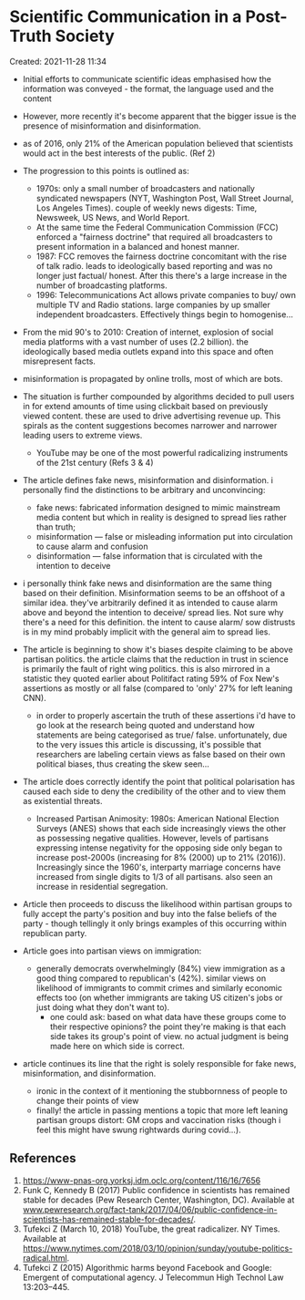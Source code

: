 # Scientific Communication in a Post-Truth Society
Created: 2021-11-28 11:34


* Initial efforts to communicate scientific ideas emphasised how the information was conveyed - the format, the language used and the content
* However, more recently it's become apparent that the bigger issue is the presence of misinformation and disinformation. 
* as of 2016, only 21% of the American population believed that scientists would act in  the best interests of the public. (Ref 2)
* The progression to this points is outlined as:
	* 1970s: only a small number of broadcasters and nationally syndicated newspapers (NYT, Washington Post, Wall Street Journal, Los Angeles Times). couple of weekly news digests: Time, Newsweek, US News, and World Report. 
	* At the same time the Federal Communication Commission (FCC) enforced a "fairness doctrine" that required all broadcasters to present information in a balanced and honest manner. 
	* 1987: FCC removes the fairness doctrine concomitant with the rise of talk radio. leads to ideologically based reporting and was no longer just factual/ honest. After this there's a large increase in the number of broadcasting platforms. 
	* 1996: Telecommunications Act allows private companies to buy/ own multiple TV and Radio stations. large companies by up smaller independent broadcasters. Effectively things begin to homogenise...

* From the mid 90's to 2010: Creation of internet, explosion of social media platforms with a vast number of uses (2.2 billion). the ideologically based media outlets expand into this space and often misrepresent facts. 
* misinformation is propagated by online trolls, most of which are bots.
* The situation is further compounded by algorithms decided to pull users in for extend amounts of time using clickbait based on previously viewed content. these are used to drive advertising revenue up. This spirals as the content suggestions becomes narrower and narrower leading users to extreme views. 
	* YouTube may be one of the most powerful radicalizing instruments of the 21st century (Refs 3 & 4)

* The article defines fake news, misinformation and disinformation. i personally find the distinctions to be arbitrary and unconvincing:
	* fake news: fabricated information designed to mimic mainstream media content but which in reality is designed to spread lies rather than truth;
	*  misinformation — false or misleading information put into circulation to cause alarm and confusion
	*  disinformation — false information that is circulated with the intention to deceive 

* i personally think fake news and disinformation are the same thing based on their definition. Misinformation seems to be an offshoot of a similar idea. they've arbitrarily defined it as intended to cause alarm above and beyond the intention to deceive/ spread lies. Not sure why there's a need for this definition. the intent to cause alarm/ sow distrusts is in my mind probably implicit with the general aim to spread lies. 

* The article is beginning to show it's biases despite claiming to be above partisan politics. the article claims that the reduction in trust in science is primarily the fault of right wing politics. this is also mirrored in a statistic they quoted earlier about Politifact rating 59% of Fox New's assertions as mostly or all false (compared to 'only' 27% for left leaning CNN). 
	* in order to properly ascertain the truth of these assertions i'd have to go look at the research being quoted and understand how statements are being categorised as true/ false. unfortunately, due to the very issues this article is discussing, it's possible that researchers are labeling certain views as false based on their own political biases, thus creating the skew seen...


* The article does correctly identify the point that political polarisation has caused each side to deny the credibility of the other and to view them as existential threats. 
	* Increased Partisan Animosity: 1980s: American National Election Surveys (ANES) shows that each side increasingly views the other as possessing negative qualities. However, levels of partisans expressing intense negativity for the opposing side only began to increase post-2000s (increasing for 8% (2000) up to 21% (2016)). Increasingly since the 1960's, interparty marriage concerns have increased from single digits to 1/3 of all partisans. also seen an increase in residential segregation. 

* Article then proceeds to discuss the likelihood within partisan groups to fully accept the party's position and buy into the false beliefs of the party - though tellingly it only brings examples of this occurring within republican party. 
* Article goes into partisan views on immigration:
	* generally democrats overwhelmingly (84%) view immigration as a good thing compared to republican's (42%). similar views on likelihood of immigrants to commit crimes and similarly economic effects too (on whether immigrants are taking US citizen's jobs or just doing what they don't want to). 
		* one could ask: based on what data have these groups come to their respective opinions? the point they're making is that each side takes its group's point of view. no actual judgment is being made here on which side is correct. 
* article continues its line that the right is solely responsible for fake news, misinformation, and disinformation. 
	* ironic in the context of it mentioning the stubbornness of people to change their points of view
	* finally! the article in passing mentions a topic that more left leaning partisan groups distort: GM crops and vaccination risks (though i feel this might have swung rightwards during covid...).


## References
1. https://www-pnas-org.yorksj.idm.oclc.org/content/116/16/7656
2. Funk C, Kennedy B (2017) Public confidence in scientists has remained stable for decades (Pew Research Center, Washington, DC). Available at www.pewresearch.org/fact-tank/2017/04/06/public-confidence-in-scientists-has-remained-stable-for-decades/.
3. Tufekci Z (March 10, 2018) YouTube, the great radicalizer. NY Times. Available at https://www.nytimes.com/2018/03/10/opinion/sunday/youtube-politics-radical.html.
4. Tufekci Z (2015) Algorithmic harms beyond Facebook and Google: Emergent of computational agency. J Telecommun High Technol Law 13:203–445.
